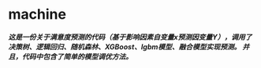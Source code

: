 # machine
***这是一份关于满意度预测的代码（基于影响因素自变量x预测因变量Y），调用了决策树、逻辑回归、随机森林、XGBoost、lgbm模型、融合模型实现预测。
并且，代码中包含了简单的模型调优方法。***
